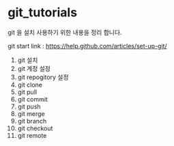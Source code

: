 # git_tutorials
git 을 설치 사용하기 위한 내용을 정리 합니다.


git start link : https://help.github.com/articles/set-up-git/

1. git 설치
2. git 계정 설정
3. git repogitory 설정
4. git clone 
5. git pull
6. git commit
7. git push
8. git merge
9. git branch
10. git checkout
11. git remote
